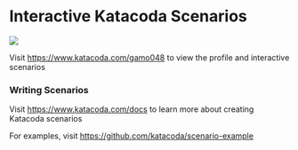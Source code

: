 # Interactive Katacoda Scenarios

[![](http://shields.katacoda.com/katacoda/gamo048/count.svg)](https://www.katacoda.com/gamo048 "Get your profile on Katacoda.com")

Visit https://www.katacoda.com/gamo048 to view the profile and interactive scenarios

### Writing Scenarios
Visit https://www.katacoda.com/docs to learn more about creating Katacoda scenarios

For examples, visit https://github.com/katacoda/scenario-example
